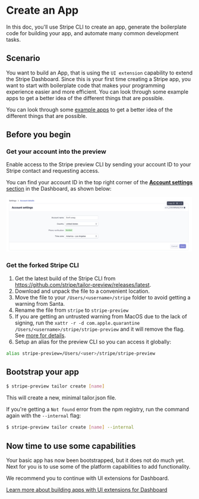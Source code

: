 # Create an App

In this doc, you'll use Stripe CLI to create an app, generate the boilerplate code for building your app, and automate many common development tasks.

## Scenario

You want to build an App, that is using the `UI extension` capability to extend the Stripe Dashboard. Since this is your first time creating a Stripe app, you want to start with boilerplate code that makes your programming experience easier and more efficient.
You can look through some example apps to get a better idea of the different things that are possible.

You can look through some [example apps](../../examples) to get a better idea of the different things that are possible.

## Before you begin

### Get your account into the preview

Enable access to the Stripe preview CLI by sending your account ID to your Stripe contact and requesting access.

You can find your account ID in the top right corner of the [**Account settings** section](https://dashboard.stripe.com/settings/account) in the Dashboard, as shown below:

<img src="./acct_settings.jpg" width="500" />

### Get the forked Stripe CLI

1. Get the latest build of the Stripe CLI from https://github.com/stripe/tailor-preview/releases/latest.
1. Download and unpack the file to a convenient location.
1. Move the file to your `/Users/<username>/stripe` folder to avoid getting a warning from Santa.
1. Rename the file from `stripe` to `stripe-preview`
1. If you are getting an untrusted warning from MacOS due to the lack of signing, run the `xattr -r -d com.apple.quarantine /Users/<username>/stripe/stripe-preview` and it will remove the flag. See [more for details](https://apple.stackexchange.com/questions/337268/how-can-i-remove-the-downloaded-from-the-internet-security-from-all-files-in-a).
1. Setup an alias for the preview CLI so you can access it globally:

```sh
alias stripe-preview=/Users/<user>/stripe/stripe-preview
```

## Bootstrap your app

```sh
$ stripe-preview tailor create [name]
```

This will create a new, minimal tailor.json file.

If you're getting a `Not found` error from the npm registry, run the command again with the `--internal` flag:

```sh
$ stripe-preview tailor create [name] --internal
```

## Now time to use some capabilities

Your basic app has now been bootstrapped, but it does not do much yet. Next for you is to use some of the platform capabilities to add functionality.

We recommend you to continue with UI extensions for Dashboard.

[Learn more about building apps with UI extensions for Dashboard](../ui-extensions/README.md)
